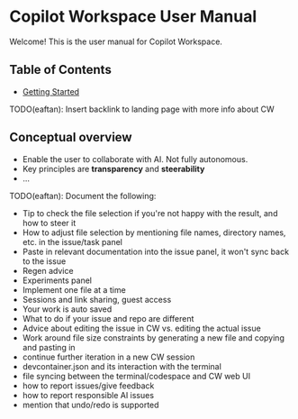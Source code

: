 # Copilot Workspace User Manual

Welcome!  This is the user manual for Copilot Workspace.

## Table of Contents

* [Getting Started](getting-started.md)

TODO(eaftan): Insert backlink to landing page with more info about CW

## Conceptual overview

* Enable the user to collaborate with AI. Not fully autonomous.
* Key principles are __transparency__ and __steerability__
* ...

TODO(eaftan): Document the following:

* Tip to check the file selection if you're not happy with the result, and how to steer it
* How to adjust file selection by mentioning file names, directory names, etc. in the issue/task panel
* Paste in relevant documentation into the issue panel, it won't sync back to the issue
* Regen advice
* Experiments panel
* Implement one file at a time
* Sessions and link sharing, guest access
* Your work is auto saved
* What to do if your issue and repo are different
* Advice about editing the issue in CW vs. editing the actual issue
* Work around file size constraints by generating a new file and copying and pasting in
* continue further iteration in a new CW session
* devcontainer.json and its interaction with the terminal
* file syncing between the terminal/codespace and CW web UI
* how to report issues/give feedback
* how to report responsible AI issues
* mention that undo/redo is supported